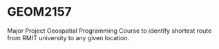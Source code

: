 # GEOM2157
Major Project Geospatial Programming Course
to identify shortest route from RMIT university to any given location.
